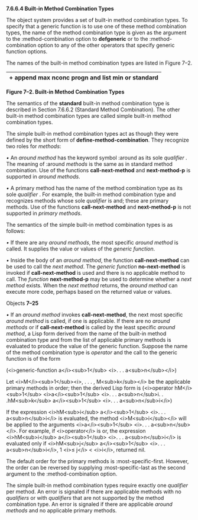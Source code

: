 **7.6.6.4 Built-in Method Combination Types** 

The object system provides a set of built-in method combination types. To specify that a generic function is to use one of these method combination types, the name of the method combination type is given as the argument to the :method-combination option to **defgeneric** or to the :method-combination option to any of the other operators that specify generic function options. 

The names of the built-in method combination types are listed in Figure 7–2. 

|**+ append max nconc progn and list min or standard**|
| :- |


**Figure 7–2. Built-in Method Combination Types** 

The semantics of the **standard** built-in method combination type is described in Section 7.6.6.2 (Standard Method Combination). The other built-in method combination types are called simple built-in method combination types. 

The simple built-in method combination types act as though they were defined by the short form of **define-method-combination**. They recognize two roles for *methods*: 

*•* An *around method* has the keyword symbol :around as its sole *qualifier* . The meaning of :around *methods* is the same as in standard method combination. Use of the functions **call-next-method** and **next-method-p** is supported in *around methods*. 

*•* A primary method has the name of the method combination type as its sole *qualifier* . For example, the built-in method combination type and recognizes methods whose sole *qualifier* is and; these are primary methods. Use of the functions **call-next-method** and **next-method-p** is not supported in *primary methods*. 

The semantics of the simple built-in method combination types is as follows: 

*•* If there are any *around methods*, the most specific *around method* is called. It supplies the value or values of the *generic function*. 

*•* Inside the body of an *around method*, the function **call-next-method** can be used to call the *next method*. The *generic function* **no-next-method** is invoked if **call-next-method** is used and there is no applicable method to call. The *function* **next-method-p** may be used to determine whether a *next method* exists. When the *next method* returns, the *around method* can execute more code, perhaps based on the returned value or values. 

Objects **7–25**

 

 

*•* If an *around method* invokes **call-next-method**, the next most specific *around method* is called, if one is applicable. If there are no *around methods* or if **call-next-method** is called by the least specific *around method*, a Lisp form derived from the name of the built-in method combination type and from the list of applicable primary methods is evaluated to produce the value of the generic function. Suppose the name of the method combination type is *operator* and the call to the generic function is of the form 

(\<i\>generic-function a\</i\>\<sub\>1\</sub\> \<i\>. . . a\<sub\>n\</sub\>\</i\>) 

Let \<i\>M\</i\>\<sub\>1\</sub\>\<i\>, . . . , M\<sub\>k\</sub\>\</i\> be the applicable primary methods in order; then the derived Lisp form is (\<i\>operator hM\</i\>\<sub\>1\</sub\> \<i\>a\</i\>\<sub\>1\</sub\> \<i\>. . . a\<sub\>n\</sub\>i. . .hM\<sub\>k\</sub\> a\</i\>\<sub\>1\</sub\> \<i\>. . . a\<sub\>n\</sub\>i\</i\>) 

If the expression \<i\>hM\<sub\>i\</sub\> a\</i\>\<sub\>1\</sub\> \<i\>. . . a\<sub\>n\</sub\>i\</i\> is evaluated, the method \<i\>M\<sub\>i\</sub\>\</i\> will be applied to the arguments \<i\>a\</i\>\<sub\>1\</sub\> \<i\>. . . a\<sub\>n\</sub\>\</i\>. For example, if \<i\>operator\</i\> is or, the expression \<i\>hM\<sub\>i\</sub\> a\</i\>\<sub\>1\</sub\> \<i\>. . . a\<sub\>n\</sub\>i\</i\> is evaluated only if \<i\>hM\<sub\>j\</sub\> a\</i\>\<sub\>1\</sub\> \<i\>. . . a\<sub\>n\</sub\>i\</i\>, 1 \<i\>≤ j\</i\> \< \<i\>i\</i\>, returned nil. 

The default order for the primary methods is :most-specific-first. However, the order can be reversed by supplying :most-specific-last as the second argument to the :method-combination option. 

The simple built-in method combination types require exactly one *qualifier* per method. An error is signaled if there are applicable methods with no *qualifiers* or with *qualifiers* that are not supported by the method combination type. An error is signaled if there are applicable *around methods* and no applicable primary methods. 

